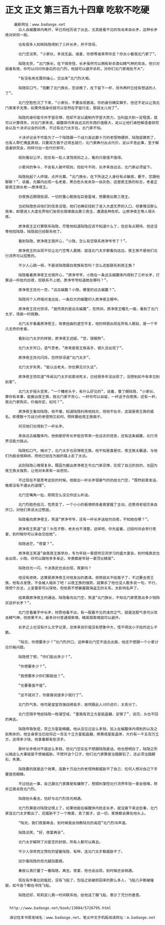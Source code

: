 # 正文 正文 第三百九十四章 吃软不吃硬
        最新网址：www.badaoge.net
          众人自蜈腹体内离开，早已将经历说了出去，尤其是看不见的攻击来自长矛，这种长矛绝对非同一般。
      
          也有很多人知晓陆隐得到了三杆长矛，并不惊讶。
      
          北门空淡笑，“小家伙，多说无益，或者，你想等谁来带你走？你太小看我北门家了”。
      
          陆隐无奈，“北门族长，在下很奇怪，长矛虽然可以拥有斩杀类似精气神的攻击，但只对弱者有效，你可以问问你身后的北门烈，他就可以避开杀机，对你们北门家用处不大”。
      
          “有没有用无需你操心，交出来”北门烈大喝。
      
          陆隐叹口气，“抱歉了北门族长，您说晚了，在下留下一杆，另外两杆已经有想送的人了”。
      
          北门空脸色沉了下来，“小家伙，不要自视甚高，你的身份确实棘手，但还不足以让我北门家束手无策，如果凭借身份就可以安然在宇宙行走，那就太儿戏了”。
      
          陆隐的身份能令外宇宙忌惮，但却不足以遏制内宇宙大势力，当利益大到一定程度，就可以计算得失，对北门家来说，蜈腹体内来自远古的东西价值极大，足以让他们承担解语者研究会以及十决评议会的问责，不过有北门太岁在，北门家不怕。
      
          十决评议会不可能为了一个陆隐跟一个战力高达数十万的老怪物硬拼，陆隐就算死了，也有人帮忙掩盖真相，只要双方面子过得去就行，北门家再付出点代价，足以平息此事，至于解语者研究会，同样付出一些代价即可。
      
          规则看似公平，但总有一批人凌驾规则之上，看的只是值不值得。
      
          小辈间的争斗，不会有人破坏规则，但如今不同，长矛来自远古，北门家必须留下。
      
          陆隐抬起个人终端，点开光幕，“北门族长，在下所送之人身份有点敏感，要不，您跟他聊聊？”，说着，光幕内出现一名老者，黑白色头发夹杂一丝灰色，这是夜王族的标志，老者正是夜王族长老——原净夜王。
      
          白夜族近期很低调，一切的重心都放在巨兽星域，想要救出第三夜王。
      
          当初陆隐告诉他们的信息没错，他们也确实找到了进入大虚无界的入口，但事情没那么简单，即便进入大虚无界他们发现也很难救出第三夜王，遭遇各种危机，让原净夜王等人很头疼。
      
          原净夜王正打算联系陆隐，尽管他知道陆隐应该不知道什么了，但总有点期待，但还没等他找陆隐，陆隐就已经联系他了。
      
          看到陆隐，原净夜王很开心，“小隐，怎么有空联系原净爷爷了？”。
      
          原净夜王的出现不仅让北门空等人震撼，就连北门太岁都看向这边，夜王族不是他们北行流界可以招惹的。
      
          不少人心跳一顿，不是说陆隐跟白夜族有怨吗？怎么还能联系到夜王族？
      
          陆隐看着原净夜王也很开心，“原净爷爷，小隐在一条远古蜈腹体内得到了三杆长矛，打算送一杆给灼白夜，但联系不上她，原净爷爷知道她在哪吗？”。
      
          原净夜王目光一亮，“远古蜈腹？小隐，哪里的远古蜈腹？”。
      
          陆隐将个人终端对准远处，一条巨大的蜈腹印入原净夜王眼中。
      
          原净夜王目光惊讶，“居然真的是远古蜈腹”，忽然间，原净夜王瞳孔一缩，看到了北门太岁，场面一时寂静。
      
          北门太岁看着原净夜王，体表扭曲的虚空平复，他的样貌出现在所有人眼前，是一个平凡无奇的老者。
      
          看到北门太岁的样貌，原净夜王迟疑，“您，很眼熟”。
      
          北门太岁开口，语气苍老，“原来是夜王族高手，很久没出现了”。
      
          原净夜王目光闪烁，忽然惊讶道“北门太岁”。
      
          北门太岁失笑，“能认出老夫，你也算见识久远”。
      
          原净夜王惊叹道“传闻北门太岁前辈闭死关，已经很多年没出现了，没想到如今有幸见到前辈”。
      
          北门太岁摇头苦笑，“一个糟老头子，有什么好见的”，说着，瞥了眼陆隐，“小家伙，算你有本事，能搬出夜王族，我北门家不贪心，一杆你可以自留，一杆送予白夜族，还有一杆，我北门家购买，价格你定，如何？”。
      
          原净夜王看向陆隐，他不傻，知道陆隐利用他挡灾，但他不在乎，这就是夜王族的威名，即便数十万战力的老怪物又如何，照样要给夜王族面子。
      
          何况他们也得到了一杆长矛。
      
          来自远古蜈腹体内，他倒是好奇长矛能否带来一些远古的信息，还有这条蜈腹，北行流界没能力独占。
      
          陆隐松口气，赌对了，北门太岁也忌惮夜王族，他不知是喜是忧，夜王族太霸道，与他们为敌会很麻烦，而他已经在为敌的路上走了太远。
      
          此刻陆隐心情很复杂，既因为搬出原净夜王令北门家忌惮，实现了自己的目的，也因为夜王族太强势，让他对未来有一丝担忧。
      
          不过现在不是思考这些的时候，他取出一杆长矛很豪气的扔给北门空，“既然前辈发话，晚辈没有不遵从的道理”。
      
          北门空嘴角一扯，刚刚怎么没见你这么听话。
      
          北门烈脸色低沉，性质变了，一个小小的极境修炼者竟掌握了主动，还惹得老祖宗亲自开口，对他们来说太过憋屈。
      
          陆隐看向原净夜王，笑道“原净爷爷，还有一杆长矛送给灼白夜，不知她在哪？”。
      
          原净夜王笑道“这丫头性子野，老夫也不清楚，这样吧，你先留着，过段时间会举行夜宴，到时候你可以亲自交给她”。
      
          陆隐迷茫，“夜宴？”。
      
          原净夜王笑道“由我夜王族举办，专为年轻一辈提供交流学习的盛大宴会，到时候真武也会出现，小隐，你可以跟他多多亲近，毕竟都是年轻一辈顶尖精英”。
      
          陆隐目光一闪，十决真武也会出现，夜宴吗？
      
          他没有拒绝，这算是原净夜王对他发出的邀请，拒绝就太不给面子了，不过要去夜王族，他有点发憷，不会被人暗杀了吧！以夜王族的强势，就算杀了他也没人敢多说一句，不行，得想个办法，上圣雷恩可以保他，但他真不想暴露跟海盗王的关系，太影响名声了。
      
          结束跟原净夜王的通话，陆隐看向北门空，笑道“北门族长，不知北门家愿意出多少钱购买这杆长矛？”。
      
          北门空看着手中长矛，材质他看不出，有一股看不见的凌厉之气，就是这股气息可以攻击精气神，但效果不大，最多对付普通探索境，精英探索境就可以避开。
      
          长矛之上也没有什么文字记录，总体来说价值没有想象中大，怪不得这小子给的这么干脆。
      
          “陆兄，你想要多少？”北门烈开口，这种事北门空不适合出面，他还不想跟一个小辈讨论价格问题。
      
          陆隐想了想，“你们能出多少？”。
      
          “你想要多少？”。
      
          “我想要多少你们都能给？”。
      
          “也要看值不值”。
      
          “这不就对了，你直接说值多少就行了”。
      
          北门烈气急，他可是堂堂百强战榜高手，居然跟此人讨价还价，太丢分了。
      
          北门空随手甩给陆隐一枚凝空戒，“里面有百立方星能晶髓，足够了”，说完，头也不回的离去。
      
          陆隐呼吸急促，百立方星能精髓，他从没见过这么多钱，加上在蜈腹体内得到的以及之前剩余的，他全身家当已经将近一百五十立方星能晶髓，换算成星能晶体，大约有一千五百万立方，这得多少钱，他拿着都有些烫手。
      
          那杆长矛绝对不值这么多钱，但北门空实在不想跟陆隐废话，他也想明白了，陆隐之所以搞这么大事就是不想被威胁，不想开这个口子，他们北门家算是当踏脚石了，还必须当踏脚石，失算。
      
          陆隐要的就是这个效果，连数十万战力的老怪物都威胁不了自己，任何人想对自己下手要放亮眼睛。
      
          不过经此一事，自己跟北门家算是有嫌隙了，想顺利掌控北行流界年轻一辈会很难，除非正面击败北门烈。
      
          陆隐抬头看去，恰好与北门烈目光相遇。
      
          北门烈算是对陆隐记恨上了，如果他能在蜈腹体内抢走长矛，就没接下来这些事，北门家连北门太岁都出了，还威胁不了一个晚辈，丢了面子，这一切，家族都会算在他头上。
      
          “陆兄，我们夜宴再会，到时候我会领教陆兄的高招”北门烈冷声道。
      
          陆隐淡笑，“好，夜宴再会”。
      
          北门太岁解除了对星空的封锁，所有人都可以离去。
      
          不少人惊奇而又赞叹的望着陆隐，有种，连北门太岁都威胁不了。
      
          加尔看陆隐的目光越加震撼。
      
          秦辰认真打量了一番陆隐，离去，夜宴，他也会出现，到时候还会相遇。
      
          现在有件事比较尴尬，没有飞船了，包括之前被抓回来的那么多人，飞船几乎都被摧毁，如今各个都在寻找飞船。
      
          陆隐还好，莉莉安儿第一时间联系他，给他送了艘飞船，表示了充分的善意。
      
      
      http://www.badaoge.net/book/13084/5726795.html
      
      请记住本书首发域名：www.badaoge.net。笔尖中文手机版阅读网址：m.badaoge.net